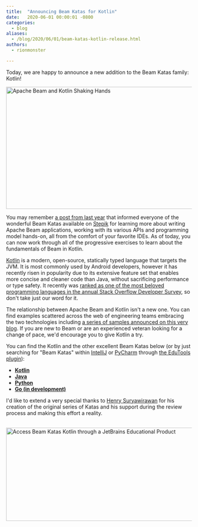 ```yaml
---
title:  "Announcing Beam Katas for Kotlin"
date:   2020-06-01 00:00:01 -0800
categories:
  - blog
aliases:
  - /blog/2020/06/01/beam-katas-kotlin-release.html
authors:
  - rionmonster

---
```

<!--
Licensed under the Apache License, Version 2.0 (the "License");
you may not use this file except in compliance with the License.
You may obtain a copy of the License at

http://www.apache.org/licenses/LICENSE-2.0

Unless required by applicable law or agreed to in writing, software
distributed under the License is distributed on an "AS IS" BASIS,
WITHOUT WARRANTIES OR CONDITIONS OF ANY KIND, either express or implied.
See the License for the specific language governing permissions and
limitations under the License.
-->

Today, we are happy to announce a new addition to the Beam Katas family: Kotlin! 

<!--more-->

<img src="/images/blog/beam-katas-kotlin-release/beam-and-kotlin.png" alt="Apache Beam and Kotlin Shaking Hands" height="330" width="800" >

You may remember [a post from last year](https://beam.apache.org/blog/beam-kata-release) that informed everyone of the wonderful Beam Katas available on [Stepik](https://stepik.org) 
for learning more about writing Apache Beam applications, working with its various APIs and programming model 
hands-on, all from the comfort of your favorite IDEs. As of today, you can now work through all of the progressive
exercises to learn about the fundamentals of Beam in Kotlin.

[Kotlin](https://kotlinlang.org) is a modern, open-source, statically typed language that targets the JVM. It is most commonly used by 
Android developers, however it has recently risen in popularity due to its extensive feature set that enables
more concise and cleaner code than Java, without sacrificing performance or type safety. It recently was [ranked
as one of the most beloved programming languages in the annual Stack Overflow Developer Survey](https://insights.stackoverflow.com/survey/2020#technology-most-loved-dreaded-and-wanted-languages-loved), so don't take 
just our word for it. 

The relationship between Apache Beam and Kotlin isn't a new one. You can find examples scattered across the web
of engineering teams embracing the two technologies including [a series of samples announced on this very blog](https://beam.apache.org/blog/beam-kotlin/).
If you are new to Beam or are an experienced veteran looking for a change of pace, we'd encourage you to give 
Kotlin a try.

You can find the Kotlin and the other excellent Beam Katas below (or by just searching for "Beam Katas" within 
[IntelliJ](https://www.jetbrains.com/education/download/#section=idea) or [PyCharm](https://www.jetbrains.com/education/download/#section=pycharm-edu) through [the EduTools plugin](https://plugins.jetbrains.com/plugin/10081-edutools)):

- [**Kotlin**](https://stepik.org/course/72488)
- [**Java**](https://stepik.org/course/54530)
- [**Python**](https://stepik.org/course/54532)
- [**Go (in development)**](https://stepik.org/course/70387)

I'd like to extend a very special thanks to [Henry Suryawirawan](https://twitter.com/henry_ken) for his creation of the original series of Katas 
and his support during the review process and making this effort a reality.

<br />

<img src="/images/blog/beam-katas-kotlin-release/beam-katas-in-edutools.png" alt="Access Beam Katas Kotlin through a JetBrains Educational Product" height="252" width="800" >